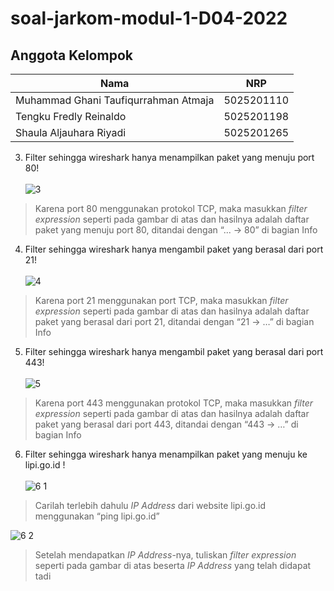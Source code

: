 # soal-jarkom-modul-1-D04-2022 

## Anggota Kelompok
| **Nama** | **NRP** |
| ------ | ------ |
| Muhammad Ghani Taufiqurrahman Atmaja | 5025201110 |
| Tengku Fredly Reinaldo | 5025201198 |
| Shaula Aljauhara Riyadi | 5025201265 |

3. Filter sehingga wireshark hanya menampilkan paket yang menuju port 80! <br /> <br />
![3](https://user-images.githubusercontent.com/56400536/192100261-9088baab-3e90-4f89-b26b-2745c5faedeb.jpg)
> Karena port 80 menggunakan protokol TCP, maka masukkan *filter expression* seperti pada gambar di
atas dan hasilnya adalah daftar paket yang menuju port 80, ditandai dengan “... -> 80” di
bagian Info

4. Filter sehingga wireshark hanya mengambil paket yang berasal dari port 21! <br /> <br />
![4](https://user-images.githubusercontent.com/56400536/192100495-967fc92a-c882-44f4-80ee-e97627181016.jpg)
> Karena port 21 menggunakan port TCP, maka masukkan *filter expression* seperti pada gambar di
atas dan hasilnya adalah daftar paket yang berasal dari port 21, ditandai dengan “21 -> …” di
bagian Info

5. Filter sehingga wireshark hanya mengambil paket yang berasal dari port 443! <br /> <br />
![5](https://user-images.githubusercontent.com/56400536/192100506-c59be7d7-ef6e-46bb-8acd-eb7ec8798146.jpg)
> Karena port 443 menggunakan protokol TCP, maka masukkan *filter expression* seperti pada gambar di
atas dan hasilnya adalah daftar paket yang berasal dari port 443, ditandai dengan “443 -> …”
di bagian Info

6. Filter sehingga wireshark hanya menampilkan paket yang menuju ke lipi.go.id ! <br /> <br />
![6 1](https://user-images.githubusercontent.com/56400536/192100523-218349c9-6dcf-41f6-a5da-d2ba0596039f.jpg)
> Carilah terlebih dahulu *IP Address* dari website lipi.go.id menggunakan “ping
lipi.go.id”

![6 2](https://user-images.githubusercontent.com/56400536/192100528-7f694c36-1730-48e5-bfd0-72a558f06d37.jpg)

> Setelah mendapatkan *IP Address*-nya, tuliskan *filter expression* seperti pada gambar di
atas beserta *IP Address* yang telah didapat tadi


